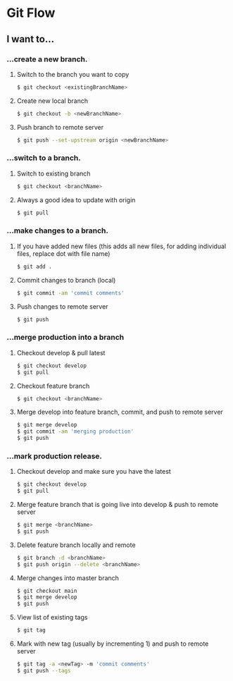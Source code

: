 # Git Flow
## I want to...
### ...create a new branch.
1. Switch to the branch you want to copy

    ```sh
    $ git checkout <existingBranchName>
    ```

2. Create new local branch

    ```sh
    $ git checkout -b <newBranchName>
    ```
3. Push branch to remote server

    ```sh
    $ git push --set-upstream origin <newBranchName>
    ```

### ...switch to a branch.
1. Switch to existing branch

    ```sh
    $ git checkout <branchName>
    ```
2. Always a good idea to update with origin

    ```sh
    $ git pull
    ```    

### ...make changes to a branch.
1. If you have added new files (this adds all new files, for adding individual files, replace dot with file name)

    ```sh
    $ git add .
    ```
2. Commit changes to branch (local)

    ```sh
    $ git commit -am 'commit comments'
    ```
3. Push changes to remote server

    ```sh
    $ git push
    ```

### ...merge production into a branch
1. Checkout develop & pull latest

    ```sh
    $ git checkout develop
    $ git pull
    ```
2. Checkout feature branch

    ```sh
    $ git checkout <branchName>
    ```
3. Merge develop into feature branch, commit, and push to remote server

    ```sh
    $ git merge develop
    $ git commit -am 'merging production'
    $ git push
    ```


### ...mark production release.
1. Checkout develop and make sure you have the latest

    ```sh
    $ git checkout develop
    $ git pull
    ```
2. Merge feature branch that is going live into develop & push to remote server

    ```sh
    $ git merge <branchName>
    $ git push
    ```

4. Delete feature branch locally and remote

    ```sh
    $ git branch -d <branchName>
    $ git push origin --delete <branchName>
    ```
5. Merge changes into master branch

    ```sh
    $ git checkout main
    $ git merge develop
    $ git push
    ```
6. View list of existing tags

    ```sh
    $ git tag
    ```
7. Mark with new tag (usually by incrementing 1) and push to remote server

    ```sh
    $ git tag -a <newTag> -m 'commit comments'
    $ git push --tags
    ```
